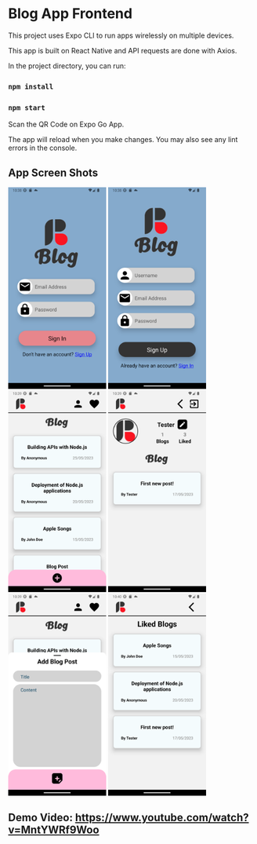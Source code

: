 # Blog App Frontend

This project uses Expo CLI to run apps wirelessly on multiple devices. 

This app is built on React Native and API requests are done with Axios.

In the project directory, you can run:

### `npm install`

### `npm start`

Scan the QR Code on Expo Go App.

The app will reload when you make changes.
You may also see any lint errors in the console.

## App Screen Shots

<img src = "https://github.com/Abhinav-kk/Blog-App-Frontend/blob/9840f981d378bcbce704a70090292a890c91153e/assets/appImages/1.png" width ="200" /> <img src = "https://github.com/Abhinav-kk/Blog-App-Frontend/blob/9840f981d378bcbce704a70090292a890c91153e/assets/appImages/2.png" width ="200" /> <img src = "https://github.com/Abhinav-kk/Blog-App-Frontend/blob/9840f981d378bcbce704a70090292a890c91153e/assets/appImages/3.png" width ="200" /> <img src = "https://github.com/Abhinav-kk/Blog-App-Frontend/blob/9840f981d378bcbce704a70090292a890c91153e/assets/appImages/4.png" width ="200" /> <img src = "https://github.com/Abhinav-kk/Blog-App-Frontend/blob/9840f981d378bcbce704a70090292a890c91153e/assets/appImages/5.png" width ="200" /> <img src = "https://github.com/Abhinav-kk/Blog-App-Frontend/blob/9840f981d378bcbce704a70090292a890c91153e/assets/appImages/6.png" width ="200" />

## Demo Video:  https://www.youtube.com/watch?v=MntYWRf9Woo
